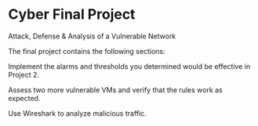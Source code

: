# Cyber Final Project

Attack, Defense & Analysis of a Vulnerable Network

The final project contains the following sections:

Implement the alarms and thresholds you determined would be effective in Project 2.

Assess two more vulnerable VMs and verify that the rules work as expected.

Use Wireshark to analyze malicious traffic.
